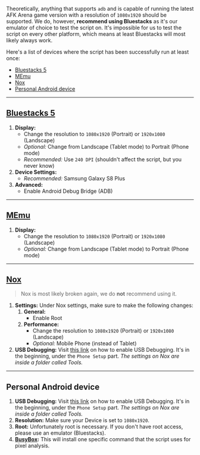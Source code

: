 Theoretically, anything that supports `adb` and is capable of running the latest AFK Arena game version with a resolution of `1080x1920` should be supported. We do, however, **recommend using Bluestacks** as it's our emulator of choice to test the script on. It's impossible for us to test the script on every other platform, which means at least Bluestacks will most likely always work.

Here's a list of devices where the script has been successfully run at least once:

- [Bluestacks 5](#bluestacks-5)
- [MEmu](#memu)
- [Nox](#nox)
- [Personal Android device](#personal-android-device)

<hr>

## [Bluestacks 5](https://www.bluestacks.com/)

   1. **Display:**
      - Change the resolution to `1080x1920` (Portrait) or `1920x1080` (Landscape)
      - *Optional:* Change from Landscape (Tablet mode) to Portrait (Phone mode)
      - *Recommended:* Use `240 DPI` (shouldn't affect the script, but you never know)
   2. **Device Settings:**
      - *Recommended:* Samsung Galaxy S8 Plus
   3. **Advanced:**
      - Enable Android Debug Bridge (ADB)

<hr>

## [MEmu](https://www.memuplay.com/)

   1. **Display:**
      - Change the resolution to `1080x1920` (Portrait) or `1920x1080` (Landscape)
      - *Optional:* Change from Landscape (Tablet mode) to Portrait (Phone mode)

<hr>

## [Nox](https://www.bignox.com/)

> Nox is most likely broken again, we do **not** recommend using it.

1. **Settings:** Under Nox settings, make sure to make the following changes:
   1. **General:**
       - Enable Root
   2. **Performance:**
       - Change the resolution to `1080x1920` (Portrait) or `1920x1080` (Landscape)
       - *Optional:* Mobile Phone (instead of Tablet)
2. **USB Debugging:** Visit [this link](https://www.xda-developers.com/install-adb-windows-macos-linux/) on how to enable USB Debugging. It's in the beginning, under the `Phone Setup` part. *The settings on Nox are inside a folder called Tools.*

<hr>

## Personal Android device

1. **USB Debugging:** Visit [this link](https://www.xda-developers.com/install-adb-windows-macos-linux/) on how to enable USB Debugging. It's in the beginning, under the `Phone Setup` part. *The settings on Nox are inside a folder called Tools.*
2. **Resolution:** Make sure your Device is set to `1080x1920`.
3. **Root:** Unfortunately root is necessary. If you don't have root access, please use an emulator (Bluestacks).
4. **[BusyBox](https://play.google.com/store/apps/details?id=stericson.busybox):** This will install one specific command that the script uses for pixel analysis.

<!-- <hr>

<div align="center">
<a href="https://github.com/zebscripts/AFK-Daily/wiki/Features">Previous page</a>
|
<a href="https://github.com/zebscripts/AFK-Daily/wiki/Get-started">Next page</a>
</div> -->
